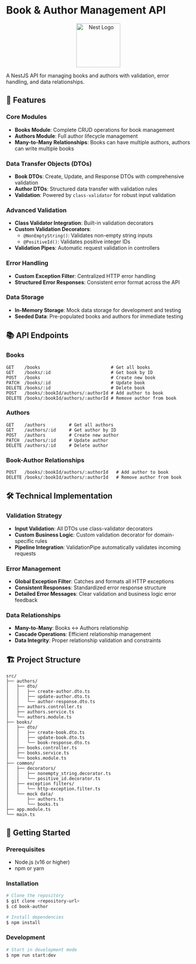 # Book & Author Management API

<p align="center">
  <a href="http://nestjs.com/" target="blank"><img src="https://nestjs.com/img/logo-small.svg" width="120" alt="Nest Logo" /></a>
</p>

A NestJS API for managing books and authors with validation, error handling, and data relationships.

## 🚀 Features

### Core Modules
- **Books Module**: Complete CRUD operations for book management
- **Authors Module**: Full author lifecycle management
- **Many-to-Many Relationships**: Books can have multiple authors, authors can write multiple books

### Data Transfer Objects (DTOs)
- **Book DTOs**: Create, Update, and Response DTOs with comprehensive validation
- **Author DTOs**: Structured data transfer with validation rules
- **Validation**: Powered by `class-validator` for robust input validation

### Advanced Validation
- **Class Validator Integration**: Built-in validation decorators
- **Custom Validation Decorators**: 
  - `@NonEmptyString()`: Validates non-empty string inputs
  - `@PositiveId()`: Validates positive integer IDs
- **Validation Pipes**: Automatic request validation in controllers

### Error Handling
- **Custom Exception Filter**: Centralized HTTP error handling
- **Structured Error Responses**: Consistent error format across the API

### Data Storage
- **In-Memory Storage**: Mock data storage for development and testing
- **Seeded Data**: Pre-populated books and authors for immediate testing

## 📚 API Endpoints

### Books
```
GET    /books                           # Get all books
GET    /books/:id                       # Get book by ID
POST   /books                           # Create new book
PATCH  /books/:id                       # Update book
DELETE /books/:id                       # Delete book
POST   /books/:bookId/authors/:authorId # Add author to book
DELETE /books/:bookId/authors/:authorId # Remove author from book
```

### Authors
```
GET    /authors         # Get all authors
GET    /authors/:id     # Get author by ID
POST   /authors         # Create new author
PATCH  /authors/:id     # Update author
DELETE /authors/:id     # Delete author
```

### Book-Author Relationships
```
POST   /books/:bookId/authors/:authorId   # Add author to book
DELETE /books/:bookId/authors/:authorId   # Remove author from book
```

## 🛠️ Technical Implementation

### Validation Strategy
- **Input Validation**: All DTOs use class-validator decorators
- **Custom Business Logic**: Custom validation decorator for domain-specific rules
- **Pipeline Integration**: ValidationPipe automatically validates incoming requests

### Error Management
- **Global Exception Filter**: Catches and formats all HTTP exceptions
- **Consistent Responses**: Standardized error response structure
- **Detailed Error Messages**: Clear validation and business logic error feedback

### Data Relationships
- **Many-to-Many**: Books ↔ Authors relationship
- **Cascade Operations**: Efficient relationship management
- **Data Integrity**: Proper relationship validation and constraints

## 🏗️ Project Structure

```
src/
├── authors/
│   ├── dto/
│   │   ├── create-author.dto.ts
│   │   ├── update-author.dto.ts
│   │   └── author-response.dto.ts
│   ├── authors.controller.ts
│   ├── authors.service.ts
│   └── authors.module.ts
├── books/
│   ├── dto/
│   │   ├── create-book.dto.ts
│   │   ├── update-book.dto.ts
│   │   └── book-response.dto.ts
│   ├── books.controller.ts
│   ├── books.service.ts
│   └── books.module.ts
├── common/
│   ├── decorators/
│   │   ├── nonempty_string.decorator.ts
│   │   └── positive_id.decorator.ts
│   ├── exception filters/
│   │   └── http-exception.filter.ts
│   └── mock data/
│       ├── authors.ts
│       └── books.ts
├── app.module.ts
└── main.ts
```

## 🚦 Getting Started

### Prerequisites
- Node.js (v16 or higher)
- npm or yarn

### Installation

```bash
# Clone the repository
$ git clone <repository-url>
$ cd book-author

# Install dependencies
$ npm install
```

### Development

```bash
# Start in development mode
$ npm run start:dev
```